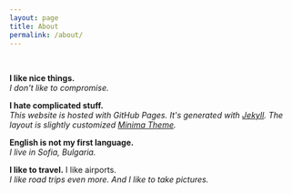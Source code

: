 ```yaml
---
layout: page
title: About
permalink: /about/
---
```


<br/>

**I like nice things.**  
*I don't like to compromise.*

**I hate complicated stuff.**  
*This website is hosted with GitHub Pages. It's generated with [Jekyll](https://github.com/jekyll/jekyll). The layout is slightly customized [Minima Theme](https://github.com/jekyll/minima).*

**English is not my first language.**  
*I live in Sofia, Bulgaria.*

**I like to travel.** I like airports.  
*I like road trips even more. And I like to take pictures.*
